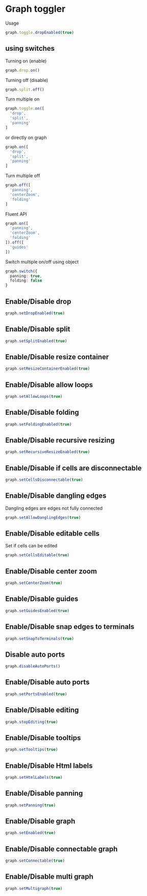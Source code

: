 # Graph toggler

Usage

```ts
graph.toggle.dropEnabled(true)
```

## using switches

Turning on (enable)

```ts
graph.drop.on()
```

Turning off (disable)

```ts
graph.split.off()
```

Turn multiple on

```ts
graph.toggle.on([
  'drop',
  'split',
  'panning'
]
```

or directly on graph

```ts
graph.on([
  'drop',
  'split',
  'panning'
]
```

Turn multiple off

```ts
graph.off([
  'panning',
  'centerZoom',
  'folding'
]
```

Fluent API

```ts
graph.on([
  'panning',
  'centerZoom',
  'folding'
]).off([
  'guides'
])
```

Switch multiple on/off using object

```ts
graph.switch({
  panning: true,
  folding: false
}
```


## Enable/Disable drop

```ts
graph.setDropEnabled(true)
```

## Enable/Disable split

```ts
graph.setSplitEnabled(true)
```

## Enable/Disable resize container

```ts
graph.setResizeContainerEnabled(true)
```

## Enable/Disable allow loops

```ts
graph.setAllowLoops(true)
```

## Enable/Disable folding

```ts
graph.setFoldingEnabled(true)
```

## Enable/Disable recursive resizing

```ts
graph.setRecursiveResizeEnabled(true)
```

## Enable/Disable if cells are disconnectable

```ts
graph.setCellsDisconnectable(true)
```

## Enable/Disable dangling edges

Dangling edges are edges not fully connected

```ts
graph.setAllowDanglingEdges(true)
```

## Enable/Disable editable cells

Set if cells can be edited

```ts
graph.setCellsEditable(true)
```

## Enable/Disable center zoom

```ts
graph.setCenterZoom(true)
```

## Enable/Disable guides

```ts
graph.setGuidesEnabled(true)
```

## Enable/Disable snap edges to terminals

```ts
graph.setSnapToTerminals(true)
```

## Disable auto ports

```ts
graph.disableAutoPorts()
```

## Enable/Disable auto ports

```ts
graph.setPortsEnabled(true)
```

## Enable/Disable editing

```ts
graph.stopEditing(true)
```

## Enable/Disable tooltips

```ts
graph.setTooltips(true)
```

## Enable/Disable Html labels

```ts
graph.setHtmlLabels(true)
```

## Enable/Disable panning

```ts
graph.setPanning(true)
```

## Enable/Disable graph

```ts
graph.setEnabled(true)
```

## Enable/Disable connectable graph

```ts
graph.setConnectable(true)
```

## Enable/Disable multi graph

```ts
graph.setMultigraph(true)
```